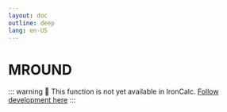 ```yaml
---
layout: doc
outline: deep
lang: en-US
---
```


# MROUND

::: warning
🚧 This function is not yet available in IronCalc.
[Follow development here](https://github.com/ironcalc/IronCalc/labels/Functions)
:::